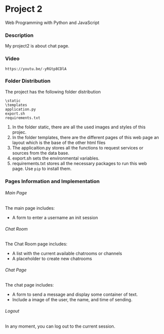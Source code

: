 # Project 2
Web Programming with Python and JavaScript

### Description
My project2 is about chat page.

### Video

```
https://youtu.be/-yRGtp8CDlA
```

### Folder Distribution

The project has the following folder distribution    

```
\static
\templates
application.py
export.sh
requirements.txt 

```

1. In the folder static, there are all the used images and styles of this projec.
2. In the folder templates, there are the different pages of this web page an layout which is the base of the other html files
3. The applicaition.py stores all the functions to request services or sources from the data base.
5. export.sh sets the environmental variables.
7. requirements.txt stores all the necessary packages to run this web page. Use ```pip``` to install them.

### Pages Information and Implementation

###### Main Page

The main page includes:
- A form to enter a username an init session

###### Chat Room 

The Chat Room page includes:
- A list with the current available chatrooms or channels
- A placeholder to create new chatrooms

###### Chat Page

The chat page includes:
- A form to send a message and display some container of text.
- Include a image of the user, the name, and time of sending.

###### Logout

In any moment, you can log out to the current session.


